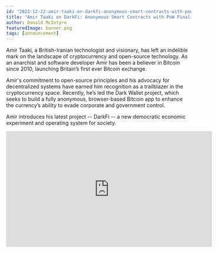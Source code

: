 ```yaml
---
id: "2023-12-22-amir-taaki-on-darkfi-anonymous-smart-contracts-with-pow-finality-en"
title: "Amir Taaki on DarkFi: Anonymous Smart Contracts with PoW Finality"
author: Donald McIntyre
featuredImage: banner.png
tags: [announcement]
---
```


Amir Taaki, a British-Iranian technologist and visionary, has left an indelible mark on the landscape of cryptocurrency and open-source technology. As an anarchist and software developer Amir has been a believer in Bitcoin since 2010, launching Britain’s first ever Bitcoin exchange.

Amir's commitment to open-source principles and his advocacy for decentralized systems have earned him recognition as a trailblazer in the cryptocurrency space.  Recently, he’s led the Dark Wallet project, which seeks to build a fully anonymous, browser-based Bitcoin app to enhance the currency’s ability to evade corporate and government control.
 
Amir introduces his latest project -- DarkFi -- a new democratic economic experiment and operating system for society.

<iframe width="560" height="315" src="https://www.youtube.com/embed/jktFFlga6sM?si=qtSAhDorR3Fjwg8k" title="YouTube video player" frameborder="0" allow="accelerometer; autoplay; clipboard-write; encrypted-media; gyroscope; picture-in-picture; web-share" allowfullscreen></iframe>
